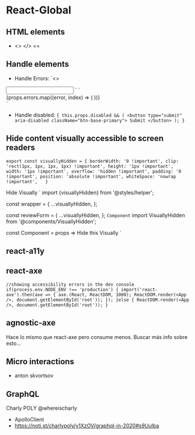 # React-Global

## HTML elements
 - <> </> == <Fragment></Fragment>
## Handle elements
- Handle Errors:
`<>
<Input type="text" name="email" aria-describedby="email-errors" />
<Errors id="email-errors" errors={errors} />
</>`
`<div role="alert">
  {props.errors.map((error, index) => (
    <Error {...error} />
  ))}
</div>`

- Handle disabled:
`{
  this.props.disabled && (
    <button type="submit" aria-disabled className="btn-base-primary">
      Submit
    </button>
  );
}`

## Hide content visually accessible to screen readers
`export const visuallyHidden = {
  borderWidth: '0 !important',
  clip: 'rect(1px, 1px, 1px, 1px) !important',
  height: '1px !important',
  width: '1px !important',
  overflow: 'hidden !important',
  padding: '0 !important',
  position: 'absolute !important',
  whiteSpace: 'nowrap !important',  
}`

Hide Visually
`
import {visuallyHidden} from '@styles/helper';

const wrapper = {
  ...visuallyHidden,
};

const reviewForm = {
  ...visuallyHidden,
};
`
Component
`
import VisuallyHidden from '@components/VisuallyHidden';

const Component = props => <VisuallyHidden>Hide this Visually</VisuallyHidden>
`

## react-a11y

## react-axe
`
//showing accessibility errors in the dev console
if(process.env.NODE_ENV !== 'production') {
  import('react-axe').then(axe => {
    axe.(React, ReactDOM, 1000);
    ReactDOM.render(<App />, document.getElementById('root'));
  });
}else {
  ReactDOM.render(<App />, document.getElementById('root'));
}
`
## agnostic-axe
Hace lo mismo que react-axe pero consume menos. Buscar más info sobre esto...


## Micro interactions
 - anton skvortsov
 
## GraphQL
Charly POLY @whereischarly 
- ApolloClient
- https://noti.st/charlypoly/y1XzOV/graphql-in-2020#s9UuIba


